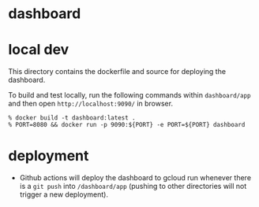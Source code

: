 # dashboard

# local dev

This directory contains the dockerfile and source for deploying the dashboard.

To build and test locally, run the following commands within `dashboard/app` and then open `http://localhost:9090/` in browser.
```
% docker build -t dashboard:latest .
% PORT=8080 && docker run -p 9090:${PORT} -e PORT=${PORT} dashboard

```
# deployment
- Github actions will deploy the dashboard to gcloud run whenever there is a `git push` into `/dashboard/app` (pushing to other directories will not trigger a new deployment).

